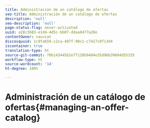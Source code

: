 ```yaml
---
title: Administración de un catálogo de ofertas
seo-title: Administración de un catálogo de ofertas
description: 'null'
seo-description: 'null'
page-status-flag: never-activated
uuid: a28c3683-e1d4-4d5c-bb07-ddaa8477a28e
contentOwner: sauviat
discoiquuid: 1c9fa659-c2ca-407f-90c1-c7417c0fc3d4
iscontainer: true
translation-type: ht
source-git-commit: 70b143445b2e77128b9404e35d96b39694d55335
workflow-type: ht
source-wordcount: '14'
ht-degree: 100%

---
```



# Administración de un catálogo de ofertas{#managing-an-offer-catalog}

